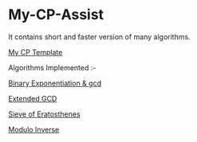 # My-CP-Assist
It contains short and faster version of many algorithms.

[My CP Template](https://github.com/smit-mist/My-CP-Assist/blob/main/template.cpp)

Algorithms Implemented :-

[Binary Exponentiation & gcd](https://github.com/smit-mist/My-CP-Assist/blob/main/basic_math.cpp)

[Extended GCD](https://github.com/smit-mist/My-CP-Assist/blob/main/basic_math.cpp)

[Sieve of Eratosthenes](https://github.com/smit-mist/My-CP-Assist/blob/main/basic_math.cpp)

[Modulo Inverse](https://github.com/smit-mist/My-CP-Assist/blob/main/basic_math.cpp)

